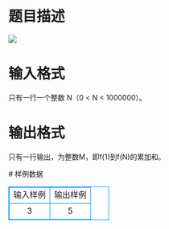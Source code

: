 # 

 
 # 题目描述 
<p>
<img border="0" src="/source/joyoi/tyvj-2731/img/aHR0cDovL3d3dy5qb3lvaS5jbi9wcm9ibGVtL3R5dmotMjczMS9wcm9ibGVtc19pbWFnZXMvMzIzMi8xOTY4LmpwZw==.jpg"> </p> 

 
 # 输入格式 
<p>
只有一行一个整数 N（0 < N < 1000000）。<br></p> 

 
 # 输出格式 
<p>
只有一行输出，为整数M，即f(1)到f(N)的累加和。<br></p> 
# 样例数据
<style>
        table,table tr th, table tr td { border:1px solid #0094ff; }
        table { width: 200px; min-height: 25px; line-height: 25px; text-align: center; border-collapse: collapse;}   
    </style>
<table>
	<tr>
		<td>输入样例</td>
		<td>输出样例</td>
	</tr>
<tr><td>    3
</td><td>    5</td></tr></table>
